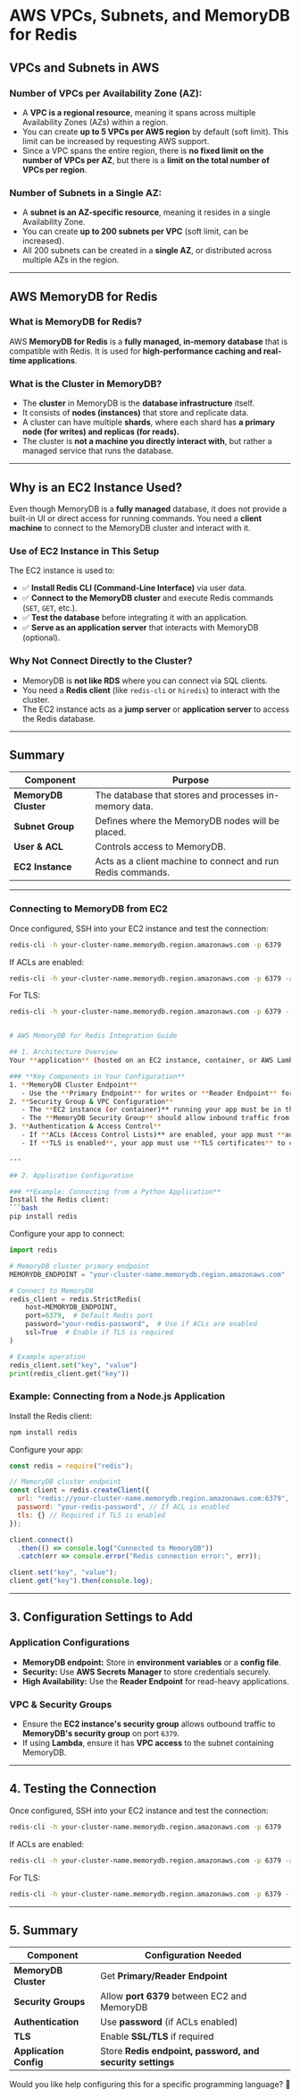 # AWS VPCs, Subnets, and MemoryDB for Redis

## VPCs and Subnets in AWS

### Number of VPCs per Availability Zone (AZ):
- A **VPC is a regional resource**, meaning it spans across multiple Availability Zones (AZs) within a region.
- You can create **up to 5 VPCs per AWS region** by default (soft limit). This limit can be increased by requesting AWS support.
- Since a VPC spans the entire region, there is **no fixed limit on the number of VPCs per AZ**, but there is a **limit on the total number of VPCs per region**.

### Number of Subnets in a Single AZ:
- A **subnet is an AZ-specific resource**, meaning it resides in a single Availability Zone.
- You can create **up to 200 subnets per VPC** (soft limit, can be increased).
- All 200 subnets can be created in a **single AZ**, or distributed across multiple AZs in the region.

---

## AWS MemoryDB for Redis

### What is MemoryDB for Redis?
AWS **MemoryDB for Redis** is a **fully managed, in-memory database** that is compatible with Redis. It is used for **high-performance caching and real-time applications**.

### What is the Cluster in MemoryDB?
- The **cluster** in MemoryDB is the **database infrastructure** itself.
- It consists of **nodes (instances)** that store and replicate data.
- A cluster can have multiple **shards**, where each shard has **a primary node (for writes) and replicas (for reads).**
- The cluster is **not a machine you directly interact with**, but rather a managed service that runs the database.

---

## Why is an EC2 Instance Used?
Even though MemoryDB is a **fully managed** database, it does not provide a built-in UI or direct access for running commands. You need a **client machine** to connect to the MemoryDB cluster and interact with it.

### **Use of EC2 Instance in This Setup**
The EC2 instance is used to:
- ✅ **Install Redis CLI (Command-Line Interface)** via user data.
- ✅ **Connect to the MemoryDB cluster** and execute Redis commands (`SET`, `GET`, etc.).
- ✅ **Test the database** before integrating it with an application.
- ✅ **Serve as an application server** that interacts with MemoryDB (optional).

### **Why Not Connect Directly to the Cluster?**
- MemoryDB is **not like RDS** where you can connect via SQL clients.
- You need a **Redis client** (like `redis-cli` or `hiredis`) to interact with the cluster.
- The EC2 instance acts as a **jump server** or **application server** to access the Redis database.

---

## **Summary**

| Component            | Purpose                                       |
|----------------------|-----------------------------------------------|
| **MemoryDB Cluster** | The database that stores and processes in-memory data. |
| **Subnet Group**     | Defines where the MemoryDB nodes will be placed. |
| **User & ACL**       | Controls access to MemoryDB. |
| **EC2 Instance**     | Acts as a client machine to connect and run Redis commands. |

---

### **Connecting to MemoryDB from EC2**
Once configured, SSH into your EC2 instance and test the connection:
```bash
redis-cli -h your-cluster-name.memorydb.region.amazonaws.com -p 6379
```
If ACLs are enabled:
```bash
redis-cli -h your-cluster-name.memorydb.region.amazonaws.com -p 6379 -a "your-redis-password"
```
For TLS:
```bash
redis-cli -h your-cluster-name.memorydb.region.amazonaws.com -p 6379 --tls


# AWS MemoryDB for Redis Integration Guide

## 1. Architecture Overview
Your **application** (hosted on an EC2 instance, container, or AWS Lambda) will connect to the **MemoryDB cluster** to cache data or perform real-time operations.

### **Key Components in Your Configuration**
1. **MemoryDB Cluster Endpoint**
   - Use the **Primary Endpoint** for writes or **Reader Endpoint** for read-heavy workloads.
2. **Security Group & VPC Configuration**
   - The **EC2 instance (or container)** running your app must be in the **same VPC** or a **peered VPC**.
   - The **MemoryDB Security Group** should allow inbound traffic from your app’s security group on **port 6379** (default Redis port).
3. **Authentication & Access Control**
   - If **ACLs (Access Control Lists)** are enabled, your app must **authenticate with a MemoryDB user**.
   - If **TLS is enabled**, your app must use **TLS certificates** to connect securely.

---

## 2. Application Configuration

### **Example: Connecting from a Python Application**
Install the Redis client:
```bash
pip install redis
```
Configure your app to connect:
```python
import redis

# MemoryDB cluster primary endpoint
MEMORYDB_ENDPOINT = "your-cluster-name.memorydb.region.amazonaws.com"

# Connect to MemoryDB
redis_client = redis.StrictRedis(
    host=MEMORYDB_ENDPOINT,
    port=6379,  # Default Redis port
    password="your-redis-password",  # Use if ACLs are enabled
    ssl=True  # Enable if TLS is required
)

# Example operation
redis_client.set("key", "value")
print(redis_client.get("key"))
```

### **Example: Connecting from a Node.js Application**
Install the Redis client:
```bash
npm install redis
```
Configure your app:
```javascript
const redis = require("redis");

// MemoryDB cluster endpoint
const client = redis.createClient({
  url: "redis://your-cluster-name.memorydb.region.amazonaws.com:6379",
  password: "your-redis-password", // If ACL is enabled
  tls: {} // Required if TLS is enabled
});

client.connect()
  .then(() => console.log("Connected to MemoryDB"))
  .catch(err => console.error("Redis connection error:", err));

client.set("key", "value");
client.get("key").then(console.log);
```

---

## 3. Configuration Settings to Add
### **Application Configurations**
- **MemoryDB endpoint:** Store in **environment variables** or a **config file**.
- **Security:** Use **AWS Secrets Manager** to store credentials securely.
- **High Availability:** Use the **Reader Endpoint** for read-heavy applications.

### **VPC & Security Groups**
- Ensure the **EC2 instance's security group** allows outbound traffic to **MemoryDB's security group** on port `6379`.
- If using **Lambda**, ensure it has **VPC access** to the subnet containing MemoryDB.

---

## 4. Testing the Connection
Once configured, SSH into your EC2 instance and test the connection:
```bash
redis-cli -h your-cluster-name.memorydb.region.amazonaws.com -p 6379
```
If ACLs are enabled:
```bash
redis-cli -h your-cluster-name.memorydb.region.amazonaws.com -p 6379 -a "your-redis-password"
```
For TLS:
```bash
redis-cli -h your-cluster-name.memorydb.region.amazonaws.com -p 6379 --tls
```

---

## 5. Summary

| Component            | Configuration Needed                              |
|----------------------|--------------------------------------------------|
| **MemoryDB Cluster** | Get **Primary/Reader Endpoint**                  |
| **Security Groups**  | Allow **port 6379** between EC2 and MemoryDB     |
| **Authentication**   | Use **password** (if ACLs enabled)               |
| **TLS**             | Enable **SSL/TLS** if required                    |
| **Application Config** | Store **Redis endpoint, password, and security settings** |

Would you like help configuring this for a specific programming language? 🚀
